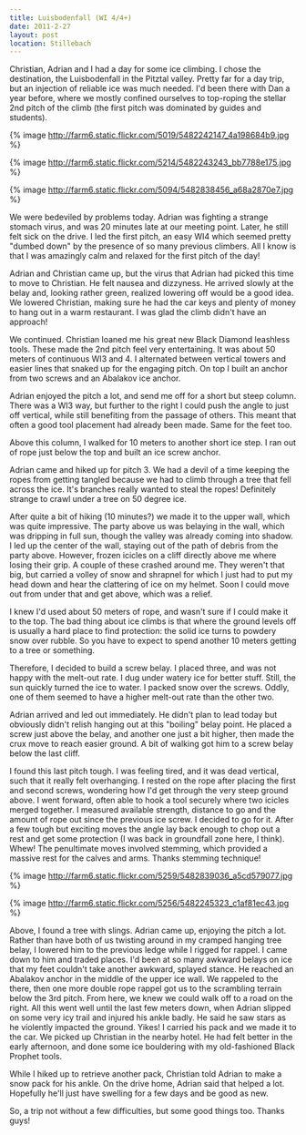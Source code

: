 ```yaml
---
title: Luisbodenfall (WI 4/4+)
date: 2011-2-27
layout: post
location: Stillebach
---
```


Christian, Adrian and I had a day for some ice climbing. I chose the destination,
the Luisbodenfall in the Pitztal valley. Pretty far for a day trip, but
an injection of reliable ice was much needed. I'd been there with Dan a
year before, where we mostly confined ourselves to top-roping the stellar
2nd pitch of the climb (the first pitch was dominated by guides and students).
  
  
{% image http://farm6.static.flickr.com/5019/5482242147_4a198684b9.jpg %}
  
{% image http://farm6.static.flickr.com/5214/5482243243_bb7788e175.jpg %}
  
{% image http://farm6.static.flickr.com/5094/5482838456_a68a2870e7.jpg %}
  
  
We were bedeviled by problems today. Adrian was fighting a strange stomach
virus, and was 20 minutes late at our meeting point. Later, he still felt
sick on the drive. I led the first pitch, an easy WI4 which seemed pretty
"dumbed down" by the presence of so many previous climbers. All I know
is that I was amazingly calm and relaxed for the first pitch of the day!
  
  
Adrian and Christian came up, but the virus that Adrian had picked this
time to move to Christian. He felt nausea and dizzyness. He arrived slowly
at the belay and, looking rather green, realized lowering off would be
a good idea. We lowered Christian, making sure he had the car keys and
plenty of money to hang out in a warm restaurant. I was glad the climb
didn't have an approach!
  
  
We continued. Christian loaned me his great new Black Diamond leashless
tools. These made the 2nd pitch feel very entertaining. It was about 50
meters of continuous WI3 and 4\. I alternated between vertical towers and
easier lines that snaked up for the engaging pitch. On top I built an anchor
from two screws and an Abalakov ice anchor.
  
  
Adrian enjoyed the pitch a lot, and send me off for a short but steep
column. There was a WI3 way, but further to the right I could push the
angle to just off vertical, while still benefiting from the passage of
others. This meant that often a good tool placement had already been made.
Same for the feet too.
  
  
Above this column, I walked for 10 meters to another short ice step. I
ran out of rope just below the top and built an ice screw anchor.
  
  
Adrian came and hiked up for pitch 3\. We had a devil of a time keeping
the ropes from getting tangled because we had to climb through a tree that
fell across the ice. It's branches really wanted to steal the ropes! Definitely
strange to crawl under a tree on 50 degree ice.
  
  
After quite a bit of hiking (10 minutes?) we made it to the upper wall,
which was quite impressive. The party above us was belaying in the wall,
which was dripping in full sun, though the valley was already coming into
shadow. I led up the center of the wall, staying out of the path of debris
from the party above. However, frozen icicles on a cliff directly above
me where losing their grip. A couple of these crashed around me. They weren't
that big, but carried a volley of snow and shrapnel for which I just had
to put my head down and hear the clattering of ice on my helmet. Soon I
could move out from under that and get above, which was a relief.
  
  
I knew I'd used about 50 meters of rope, and wasn't sure if I could make
it to the top. The bad thing about ice climbs is that where the ground
levels off is usually a hard place to find protection: the solid ice turns
to powdery snow over rubble. So you have to expect to spend another 10
meters getting to a tree or something.
  
  
Therefore, I decided to build a screw belay. I placed three, and was not
happy with the melt-out rate. I dug under watery ice for better stuff.
Still, the sun quickly turned the ice to water. I packed snow over the
screws. Oddly, one of them seemed to have a higher melt-out rate than the
other two.
  
  
Adrian arrived and led out immediately. He didn't plan to lead today but
obviously didn't relish hanging out at this "boiling" belay point. He placed
a screw just above the belay, and another one just a bit higher, then made
the crux move to reach easier ground. A bit of walking got him to a screw
belay below the last cliff.
  
  
I found this last pitch tough. I was feeling tired, and it was dead vertical,
such that it really felt overhanging. I rested on the rope after placing
the first and second screws, wondering how I'd get through the very steep
ground above. I went forward, often able to hook a tool securely where
two icicles merged together. I measured available strength, distance to
go and the amount of rope out since the previous ice screw. I decided to
go for it. After a few tough but exciting moves the angle lay back enough
to chop out a rest and get some protection (I was back in groundfall zone
here, I think). Whew! The penultimate moves involved stemming, which provided
a massive rest for the calves and arms. Thanks stemming technique!
  
  
{% image http://farm6.static.flickr.com/5259/5482839036_a5cd579077.jpg %}
  
{% image http://farm6.static.flickr.com/5256/5482245323_c1af81ec43.jpg %}
  
  
  
Above, I found a tree with slings. Adrian came up, enjoying the pitch
a lot. Rather than have both of us twisting around in my cramped hanging
tree belay, I lowered him to the previous ledge while I rigged for rappel.
I came down to him and traded places. I'd been at so many awkward belays
on ice that my feet couldn't take another awkward, splayed stance. He reached
an Abalakov anchor in the middle of the upper ice wall. We rappeled to
the there, then one more double rope rappel got us to the scrambling terrain
below the 3rd pitch. From here, we knew we could walk off to a road on
the right. All this went well until the last few meters down, when Adrian
slipped on some very icy trail and injured his ankle badly. He said he
saw stars as he violently impacted the ground. Yikes! I carried his pack
and we made it to the car. We picked up Christian in the nearby hotel.
He had felt better in the early afternoon, and done some ice bouldering
with my old-fashioned Black Prophet tools.
  
  
While I hiked up to retrieve another pack, Christian told Adrian to make
a snow pack for his ankle. On the drive home, Adrian said that helped a
lot. Hopefully he'll just have swelling for a few days and be good as new.
  
  
So, a trip not without a few difficulties, but some good things too. Thanks
guys!
